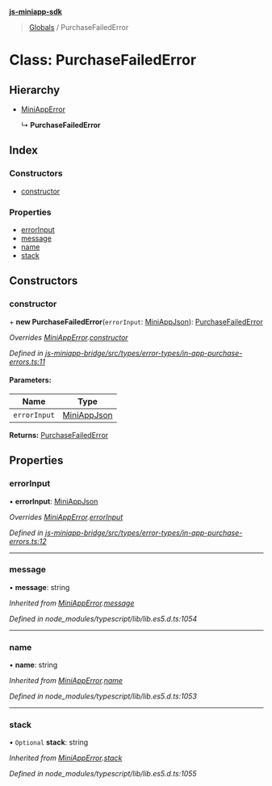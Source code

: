 **[js-miniapp-sdk](../README.md)**

> [Globals](../README.md) / PurchaseFailedError

# Class: PurchaseFailedError

## Hierarchy

* [MiniAppError](miniapperror.md)

  ↳ **PurchaseFailedError**

## Index

### Constructors

* [constructor](purchasefailederror.md#constructor)

### Properties

* [errorInput](purchasefailederror.md#errorinput)
* [message](purchasefailederror.md#message)
* [name](purchasefailederror.md#name)
* [stack](purchasefailederror.md#stack)

## Constructors

### constructor

\+ **new PurchaseFailedError**(`errorInput`: [MiniAppJson](../interfaces/miniappjson.md)): [PurchaseFailedError](purchasefailederror.md)

*Overrides [MiniAppError](miniapperror.md).[constructor](miniapperror.md#constructor)*

*Defined in [js-miniapp-bridge/src/types/error-types/in-app-purchase-errors.ts:11](https://github.com/rakutentech/js-miniapp/blob/df2c090/js-miniapp-bridge/src/types/error-types/in-app-purchase-errors.ts#L11)*

#### Parameters:

Name | Type |
------ | ------ |
`errorInput` | [MiniAppJson](../interfaces/miniappjson.md) |

**Returns:** [PurchaseFailedError](purchasefailederror.md)

## Properties

### errorInput

•  **errorInput**: [MiniAppJson](../interfaces/miniappjson.md)

*Overrides [MiniAppError](miniapperror.md).[errorInput](miniapperror.md#errorinput)*

*Defined in [js-miniapp-bridge/src/types/error-types/in-app-purchase-errors.ts:12](https://github.com/rakutentech/js-miniapp/blob/df2c090/js-miniapp-bridge/src/types/error-types/in-app-purchase-errors.ts#L12)*

___

### message

•  **message**: string

*Inherited from [MiniAppError](miniapperror.md).[message](miniapperror.md#message)*

*Defined in node_modules/typescript/lib/lib.es5.d.ts:1054*

___

### name

•  **name**: string

*Inherited from [MiniAppError](miniapperror.md).[name](miniapperror.md#name)*

*Defined in node_modules/typescript/lib/lib.es5.d.ts:1053*

___

### stack

• `Optional` **stack**: string

*Inherited from [MiniAppError](miniapperror.md).[stack](miniapperror.md#stack)*

*Defined in node_modules/typescript/lib/lib.es5.d.ts:1055*
